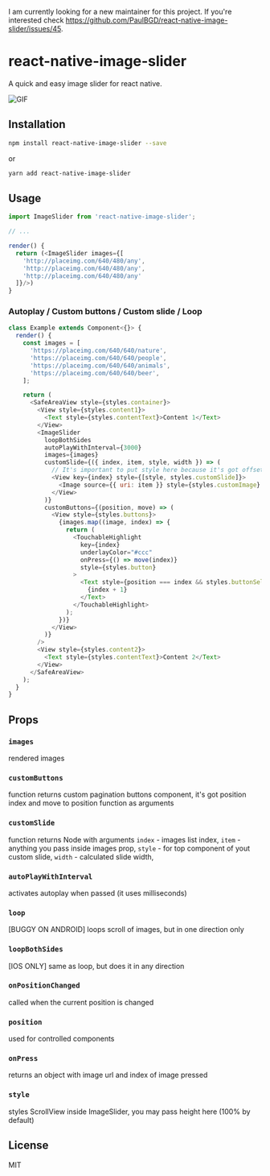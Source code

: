I am currently looking for a new maintainer for this project. If you're interested check https://github.com/PaulBGD/react-native-image-slider/issues/45.

# react-native-image-slider

A quick and easy image slider for react native.

![GIF](final.gif)

## Installation

```bash
npm install react-native-image-slider --save
```

or

```bash
yarn add react-native-image-slider
```

## Usage

```javascript
import ImageSlider from 'react-native-image-slider';

// ...

render() {
  return (<ImageSlider images={[
    'http://placeimg.com/640/480/any',
    'http://placeimg.com/640/480/any',
    'http://placeimg.com/640/480/any'
  ]}/>)
}
```

### Autoplay / Custom buttons / Custom slide / Loop

```javascript
class Example extends Component<{}> {
  render() {
    const images = [
      'https://placeimg.com/640/640/nature',
      'https://placeimg.com/640/640/people',
      'https://placeimg.com/640/640/animals',
      'https://placeimg.com/640/640/beer',
    ];

    return (
      <SafeAreaView style={styles.container}>
        <View style={styles.content1}>
          <Text style={styles.contentText}>Content 1</Text>
        </View>
        <ImageSlider
          loopBothSides
          autoPlayWithInterval={3000}
          images={images}
          customSlide={({ index, item, style, width }) => (
            // It's important to put style here because it's got offset inside
            <View key={index} style={[style, styles.customSlide]}>
              <Image source={{ uri: item }} style={styles.customImage} />
            </View>
          )}
          customButtons={(position, move) => (
            <View style={styles.buttons}>
              {images.map((image, index) => {
                return (
                  <TouchableHighlight
                    key={index}
                    underlayColor="#ccc"
                    onPress={() => move(index)}
                    style={styles.button}
                  >
                    <Text style={position === index && styles.buttonSelected}>
                      {index + 1}
                    </Text>
                  </TouchableHighlight>
                );
              })}
            </View>
          )}
        />
        <View style={styles.content2}>
          <Text style={styles.contentText}>Content 2</Text>
        </View>
      </SafeAreaView>
    );
  }
}
```

## Props

### `images`

rendered images

### `customButtons`

function returns custom pagination buttons component, it's got position index and move to position function as arguments

### `customSlide`

function returns Node with arguments `index` - images list index, `item` - anything you pass inside images prop, `style` - for top component of yout custom slide, `width` - calculated slide width,

### `autoPlayWithInterval`

activates autoplay when passed (it uses milliseconds)

### `loop`

[BUGGY ON ANDROID] loops scroll of images, but in one direction only

### `loopBothSides`

[IOS ONLY] same as loop, but does it in any direction

### `onPositionChanged`

called when the current position is changed

### `position`

used for controlled components

### `onPress`

returns an object with image url and index of image pressed

### `style`

styles ScrollView inside ImageSlider, you may pass height here (100% by default)

## License

MIT
